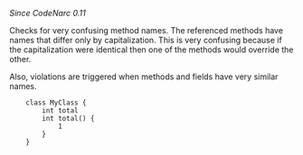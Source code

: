 *Since CodeNarc 0.11*

Checks for very confusing method names. The referenced methods have
names that differ only by capitalization. This is very confusing because
if the capitalization were identical then one of the methods would
override the other.

Also, violations are triggered when methods and fields have very similar
names.

``` 
    class MyClass {
        int total
        int total() {
            1
        }
    }
```
